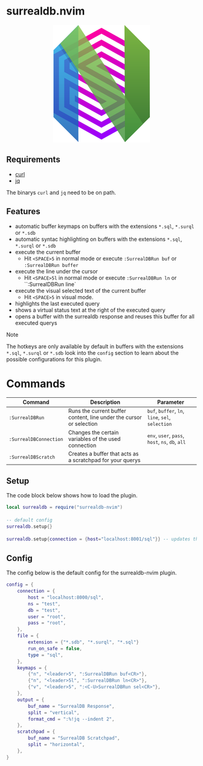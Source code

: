 # surrealdb.nvim
<p align="center">
	<img src="https://raw.githubusercontent.com/DariusCorvus/DariusCorvus/main/assets/surrealdb-nvim-256.png"/>
</p>

## Requirements

- [curl](https://curl.se)
- [jq](https://stedolan.github.io/jq/)

The binarys `curl` and `jq` need to be on path.

## Features
- automatic buffer keymaps on buffers with the extensions `*.sql`, `*.surql` or `*.sdb`
- automatic syntac highlighting on buffers with the extensions `*.sql`, `*.surql` or `*.sdb`
- execute the current buffer
	- Hit `<SPACE>5` in normal mode or execute `:SurrealDBRun buf` or `:SurrealDBRun buffer`
- execute the line under the cursor
	- Hit `<SPACE>5l` in normal mode or execute  `:SurrealDBRun ln` or ``:SurrealDBRun line`
- execute the visual selected text of the current buffer
	- Hit `<SPACE>5` in visual mode.
- highlights the last executed query
- shows a virtual status text at the right of the executed query
- opens a buffer with the surrealdb response and reuses this buffer for all executed querys

>[!note] 
>The hotkeys are only available by default in buffers with the extensions `*.sql`, `*.surql` or `*.sdb` 
>look into the `config` section to learn about the possible configurations for this plugin.

# Commands
|Command|Description|Parameter|
|---|---|---|
|`:SurrealDBRun`|Runs the current buffer content, line under the cursor or selection | `buf`, `buffer`, `ln`, `line`, `sel`, `selection`|
|`:SurrealDBConnection`|Changes the certain variables of the used connection | `env`, `user`, `pass`, `host`, `ns`, `db`, `all`|
|`:SurrealDBScratch`|Creates a buffer that acts as a scratchpad for your querys||


## Setup
The code block below shows how to load the plugin.

```lua
local surrealdb = require("surrealdb-nvim")

-- default config
surrealdb.setup{}

surrealdb.setup{connection = {host="localhost:8001/sql"}} -- updates the key:value pair `host` of the default config.
```

## Config
The config below is the default config for the surrealdb-nvim plugin.

```lua
config = {
	connection = {
		host = "localhost:8000/sql",
		ns = "test",
		db = "test",
		user = "root",
		pass = "root",
	},
	file = {
		extension = {"*.sdb", "*.surql", "*.sql"}
		run_on_safe = false,
		type = "sql",
	},
	keymaps = {
		{"n", "<leader>5", ":SurrealDBRun buf<CR>"},
		{"n", "<leader>5l", ":SurrealDBRun ln<CR>"},
		{"v", "<leader>5", ":<C-U>SurrealDBRun sel<CR>"},
	},
	output = {
		buf_name = "SurrealDB Response",
		split = "vertical",
		format_cmd = ":%!jq --indent 2",
	},
	scratchpad = {
		buf_name = "SurrealDB Scratchpad",
		split = "horizontal",
	},
}
```
